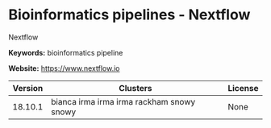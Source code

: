 # Bioinformatics pipelines - Nextflow

Nextflow

**Keywords:** bioinformatics pipeline

**Website:** <https://www.nextflow.io>

| Version | Clusters | License |
| ------- | -------- | ------- |
| 18.10.1 | bianca irma irma irma rackham snowy snowy | None |
